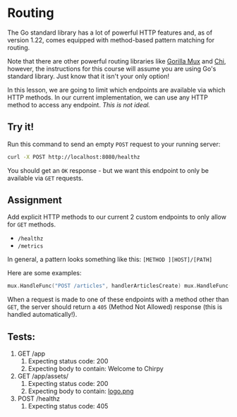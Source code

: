 # Routing

The Go standard library has a lot of powerful HTTP features and, as of version 1.22, comes equipped with method-based pattern matching for routing.

Note that there are other powerful routing libraries like [Gorilla Mux](https://github.com/gorilla/mux) and [Chi](https://github.com/go-chi/chi), however, the instructions for this course will assume you are using Go's standard library. Just know that it isn't your only option!

In this lesson, we are going to limit which endpoints are available via which HTTP methods. In our current implementation, we can use any HTTP method to access any endpoint. _This is not ideal._

## Try it!

Run this command to send an empty `POST` request to your running server:

```bash
curl -X POST http://localhost:8080/healthz
```

You should get an `OK` response - but we want this endpoint to only be available via `GET` requests.

## Assignment

Add explicit HTTP methods to our current 2 custom endpoints to only allow for `GET` methods.

- `/healthz`
- `/metrics`

In general, a pattern looks something like this: `[METHOD ][HOST]/[PATH]`

Here are some examples:

```go
mux.HandleFunc("POST /articles", handlerArticlesCreate) mux.HandleFunc("DELETE /articles", handlerArticlesDelete)
```

When a request is made to one of these endpoints with a method other than `GET`, the server should return a `405` (Method Not Allowed) response (this is handled automatically!).

## Tests:

1. GET /app
   1. Expecting status code: 200
   1. Expecting body to contain: Welcome to Chirpy
2. GET /app/assets/
   1. Expecting status code: 200
   1. Expecting body to contain: <a href="logo.png">logo.png</a>
3. POST /healthz
   1. Expecting status code: 405

